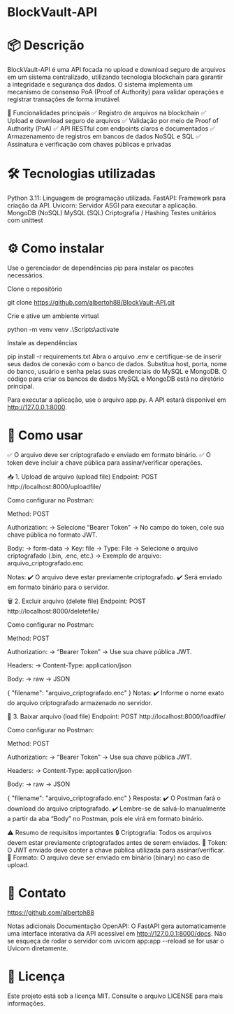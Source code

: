 # BlockVault-API

# 📦 Descrição
BlockVault-API é uma API focada no upload e download seguro de arquivos em um sistema centralizado, utilizando tecnologia blockchain para garantir a integridade e segurança dos dados. O sistema implementa um mecanismo de consenso PoA (Proof of Authority) para validar operações e registrar transações de forma imutável.

🚀 Funcionalidades principais
✅ Registro de arquivos na blockchain
✅ Upload e download seguro de arquivos
✅ Validação por meio de Proof of Authority (PoA)
✅ API RESTful com endpoints claros e documentados
✅ Armazenamento de registros em bancos de dados NoSQL e SQL
✅ Assinatura e verificação com chaves públicas e privadas

# 🛠️ Tecnologias utilizadas

Python 3.11: Linguagem de programação utilizada.
FastAPI: Framework para criação da API.
Uvicorn: Servidor ASGI para executar a aplicação.
MongoDB (NoSQL)
MySQL (SQL)
Criptografia / Hashing
Testes unitários com unittest

# ⚙️ Como instalar
Use o gerenciador de dependências pip para instalar os pacotes necessários.

Clone o repositório

git clone https://github.com/albertoh88/BlockVault-API.git

Crie e ative um ambiente virtual

python -m venv venv
.\Scripts\activate

Instale as dependências

pip install -r requirements.txt
Abra o arquivo .env e certifique-se de inserir seus dados de conexão com o banco de dados.
Substitua host, porta, nome do banco, usuário e senha pelas suas credenciais do MySQL e MongoDB.
O código para criar os bancos de dados MySQL e MongoDB está no diretório principal.

Para executar a aplicação, use o arquivo app.py. A API estará disponível em http://127.0.0.1:8000.

# 📌 Como usar
✅ O arquivo deve ser criptografado e enviado em formato binário.
✅ O token deve incluir a chave pública para assinar/verificar operações.

📥 1. Upload de arquivo (upload file)
Endpoint:
POST http://localhost:8000/uploadfile/

Como configurar no Postman:

Method: POST

Authorization:
→ Selecione “Bearer Token”
→ No campo do token, cole sua chave pública no formato JWT.

Body: → form-data
→ Key: file → Type: File → Selecione o arquivo criptografado (.bin, .enc, etc.)
→ Exemplo de arquivo: arquivo_criptografado.enc

Notas:
✔️ O arquivo deve estar previamente criptografado.
✔️ Será enviado em formato binário para o servidor.

🗑 2. Excluir arquivo (delete file)
Endpoint:
POST http://localhost:8000/deletefile/

Como configurar no Postman:

Method: POST

Authorization:
→ “Bearer Token” → Use sua chave pública JWT.

Headers:
→ Content-Type: application/json

Body: → raw → JSON

{
  "filename": "arquivo_criptografado.enc"
}
Notas:
✔️ Informe o nome exato do arquivo criptografado armazenado no servidor.

📂 3. Baixar arquivo (load file)
Endpoint:
POST http://localhost:8000/loadfile/

Como configurar no Postman:

Method: POST

Authorization:
→ “Bearer Token” → Use sua chave pública JWT.

Headers:
→ Content-Type: application/json

Body: → raw → JSON

{
  "filename": "arquivo_criptografado.enc"
}
Resposta:
✔️ O Postman fará o download do arquivo criptografado.
✔️ Lembre-se de salvá-lo manualmente a partir da aba “Body” no Postman, pois ele virá em formato binário.

⚠️ Resumo de requisitos importantes
🔒 Criptografia: Todos os arquivos devem estar previamente criptografados antes de serem enviados.
🔑 Token: O JWT enviado deve conter a chave pública utilizada para assinar/verificar.
📁 Formato: O arquivo deve ser enviado em binário (binary) no caso de upload.

# 💬 Contato
https://github.com/albertoh88

Notas adicionais
Documentação OpenAPI: O FastAPI gera automaticamente uma interface interativa da API acessível em http://127.0.0.1:8000/docs.
Não se esqueça de rodar o servidor com uvicorn app:app --reload se for usar o Uvicorn diretamente.

# 📃 Licença
Este projeto está sob a licença MIT. Consulte o arquivo LICENSE para mais informações.